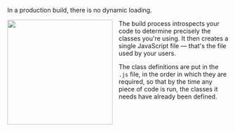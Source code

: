In a production build, there is no dynamic loading.

<img src="resources/images/architecture/Build.jpg" 
style="float:left;margin-right: 1em;"
height="240">

The build process introspects your code
to determine precisely the classes you're using. It then 
creates a single JavaScript file &mdash; that's the file 
used by your users. 

The class definitions are put in the `.js` file, in the order
in which they are required, so that by the time any piece of code
is run, the classes it needs have already been defined.
